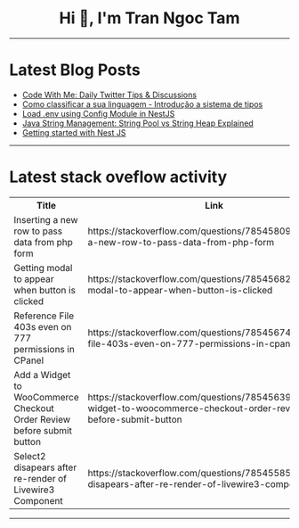 <h1 align="center">Hi 👋, I'm Tran Ngoc Tam</h1>

---

# Latest Blog Posts 
<!-- BLOG-POST-LIST:START -->
- [Code With Me: Daily Twitter Tips &amp; Discussions](https://dev.to/m__mdy__m/code-with-me-daily-twitter-tips-discussions-45mg)
- [Como classificar a sua linguagem - Introdução a sistema de tipos](https://dev.to/terminalcoffee/como-classificar-a-sua-linguagem-introducao-a-sistema-de-tipos-kgk)
- [Load .env using Config Module in NestJS](https://dev.to/depak379mandal/load-env-using-config-module-in-nestjs-eeo)
- [Java String Management: String Pool vs String Heap Explained](https://dev.to/nrj-21/java-string-management-string-pool-vs-string-heap-explained-p0a)
- [Getting started with Nest JS](https://dev.to/depak379mandal/getting-started-with-nestjs-1jhp)
<!-- BLOG-POST-LIST:END -->

---

# Latest stack oveflow activity
<table>
  <tr><th>Title</th><th>Link</th></tr>
  <!-- STACKOVERFLOW:START --><tr><td>Inserting a new row to pass data from php form</td><td>https://stackoverflow.com/questions/78545809/inserting-a-new-row-to-pass-data-from-php-form</td></tr><tr><td>Getting modal to appear when button is clicked</td><td>https://stackoverflow.com/questions/78545682/getting-modal-to-appear-when-button-is-clicked</td></tr><tr><td>Reference File 403s even on 777 permissions in CPanel</td><td>https://stackoverflow.com/questions/78545674/reference-file-403s-even-on-777-permissions-in-cpanel</td></tr><tr><td>Add a Widget to WooCommerce Checkout Order Review before submit button</td><td>https://stackoverflow.com/questions/78545639/add-a-widget-to-woocommerce-checkout-order-review-before-submit-button</td></tr><tr><td>Select2 disapears after re-render of Livewire3 Component</td><td>https://stackoverflow.com/questions/78545585/select2-disapears-after-re-render-of-livewire3-component</td></tr><!-- STACKOVERFLOW:END -->
</table>

---


